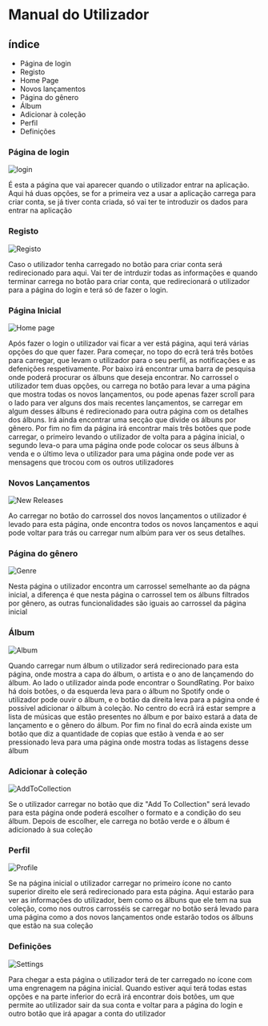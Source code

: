 # Manual do Utilizador
## índice
 * Página de login 
 * Registo
 * Home Page
 * Novos lançamentos
 * Página do gênero
 * Álbum
 * Adicionar à coleção
 * Perfil
 * Definições
### Página de login 
![login](Anexos/ManualDoUtilizador/AppLogin.png)

É esta a página que vai aparecer quando o utilizador entrar na aplicação. Aqui há duas opções, se for a primeira vez a usar a aplicação carrega para criar conta, se já tiver conta criada, só vai ter te introduzir os dados para entrar na aplicação

### Registo
![Registo](Anexos/ManualDoUtilizador/AppRegister.png)

Caso o utilizador tenha carregado no botão para criar conta será redirecionado para aqui. Vai ter de intrduzir todas as informações e quando terminar carrega no botão para criar conta, que redirecionará o utilizador para a página do login e terá só de fazer o login.

### Página Inicial
![Home page](Anexos/ManualDoUtilizador/AppHomeScreen.png)

Após fazer o login o utilizador vai ficar a ver está página, aqui terá várias opções do que quer fazer. Para começar, no topo do ecrã terá três botões para carregar, que levam o utilizador para o seu perfil, as notificações e as defenições respetivamente. Por baixo irá encontrar uma barra de pesquisa onde poderá procurar os álbuns que deseja encontrar. No carrossel o utilizador tem duas opções, ou carrega no botão para levar a uma página que mostra todas os novos lançamentos, ou pode apenas fazer scroll para o lado para ver alguns dos mais recentes lançamentos, se carregar em algum desses álbuns é redirecionado para outra página com os detalhes dos álbuns. Irá ainda encontrar uma secção que divide os álbuns por gênero. Por fim no fim da página irá encontrar mais três botões que pode carregar, o primeiro levando o utilizador de volta para a página inicial, o segundo leva-o para uma página onde pode colocar os seus álbuns à venda e o último leva o utilizador para uma página onde pode ver as mensagens que trocou com os outros utilizadores
 
### Novos Lançamentos
![New Releases](Anexos/ManualDoUtilizador/AppNewReleases.png)

Ao carregar no botão do carrossel dos novos lançamentos o utilizador é levado para esta página, onde encontra todos os novos lançamentos e aqui pode voltar para trás ou carregar num albúm para ver os seus detalhes.

### Página do gênero
![Genre](Anexos/ManualDoUtilizador/AppGenre.png)

Nesta página o utilizador encontra um carrossel semelhante ao da págna inicial, a diferença é que nesta página o carrossel tem os álbuns filtrados por gênero, as outras funcionalidades são iguais ao carrossel da página inicial

### Álbum 
![Album](Anexos/ManualDoUtilizador/AppAlbum.png)

Quando carregar num álbum o utilizador será redirecionado para esta página, onde mostra a capa do álbum, o artista e o ano de lançamendo do álbum. Ao lado o utilizador ainda pode encontrar o SoundRating. Por baixo há dois botões, o da esquerda leva para o álbum no Spotify onde o utilizador pode ouvir o álbum, e o botão da direita leva para a página onde é possível adicionar o álbum à coleção. No centro do ecrã irá estar sempre a lista de músicas que estão presentes no álbum e por baixo estará a data de lançamento e o gênero do álbum. Por fim no final do ecrã ainda existe um botão que diz a quantidade de copias que estão à venda e ao ser pressionado leva para uma página onde mostra todas as listagens desse álbum

### Adicionar à coleção
![AddToCollection](Anexos/ManualDoUtilizador/AppAddToCollection.png)

Se o utilizador carregar no botão que diz "Add To Collection" será levado para esta página onde poderá escolher o formato e a condição do seu álbum. Depois de escolher, ele carrega no botão verde e o álbum é adicionado à sua coleção
### Perfil
![Profile](Anexos/ManualDoUtilizador/AppAppProfile.png)

Se na página inicial o utilizador carregar no primeiro ícone no canto superior direito ele será redirecionado para esta página. Aqui estarão para ver as informações do utilizador, bem como os álbuns que ele tem na sua coleção, como nos outros carrosséis se carregar no botão será levado para uma página como a dos novos lançamentos onde estarão todos os álbuns que estão na sua coleção

### Definições 
![Settings](Anexos/ManualDoUtilizador/AppSettings.png)

Para chegar a esta página o utilizador terá de ter carregado no ícone com uma engrenagem na página inicial. Quando estiver aqui terá todas estas opções e na parte inferior do ecrã irá encontrar dois botões, um que permite ao utilizador sair da sua conta e voltar para a página do login e outro botão que irá apagar a conta do utilizador 
